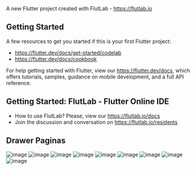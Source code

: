 
A new Flutter project created with FlutLab - https://flutlab.io

## Getting Started

A few resources to get you started if this is your first Flutter project:

- https://flutter.dev/docs/get-started/codelab
- https://flutter.dev/docs/cookbook

For help getting started with Flutter, view our
https://flutter.dev/docs, which offers tutorials,
samples, guidance on mobile development, and a full API reference.

## Getting Started: FlutLab - Flutter Online IDE

- How to use FlutLab? Please, view our https://flutlab.io/docs
- Join the discussion and conversation on https://flutlab.io/residents
## Drawer Paginas
![image](https://github.com/JAcevedoCastro/UII_Act3_drawer/assets/144373213/5f722ff5-3cc5-43b9-b3e6-75d21a1dbe02)
![image](https://github.com/JAcevedoCastro/UII_Act3_drawer/assets/144373213/fe340487-9ccb-48cc-8c8d-2ebf441786f4)
![image](https://github.com/JAcevedoCastro/UII_Act3_drawer/assets/144373213/209e50a7-d81c-411a-ba3e-96f124affafa)
![image](https://github.com/JAcevedoCastro/UII_Act3_drawer/assets/144373213/42e0fac2-a901-45d0-a148-f80dfa923cdb)
![image](https://github.com/JAcevedoCastro/UII_Act3_drawer/assets/144373213/2515b273-be02-4b53-a972-3cac3f6e0da5)
![image](https://github.com/JAcevedoCastro/UII_Act3_drawer/assets/144373213/0f3380e4-79f1-487f-8b27-de9003abbccc)
![image](https://github.com/JAcevedoCastro/UII_Act3_drawer/assets/144373213/ad38bd66-1bff-457c-833c-a127f9611b8b)
![image](https://github.com/JAcevedoCastro/UII_Act3_drawer/assets/144373213/47cfe62a-2b48-498d-906e-4a66478b5424)
![image](https://github.com/JAcevedoCastro/UII_Act3_drawer/assets/144373213/567ffc3e-4c9a-4fc1-b9f3-d041c7239cae)

